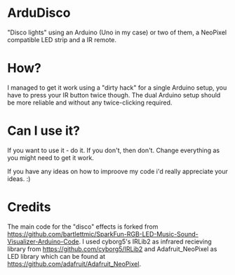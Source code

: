# ArduDisco
"Disco lights" using an Arduino (Uno in my case) or two of them, a NeoPixel compatible LED strip and a IR remote.

# How?
I managed to get it work using a "dirty hack" for a single Arduino setup, you have to press your IR button twice though.
The dual Arduino setup should be more reliable and without any twice-clicking required.

# Can I use it?
If you want to use it - do it. If you don't, then don't.
Change everything as you might need to get it work.


If you have any ideas on how to improove my code i'd really appreciate your ideas. :)


# Credits
The main code for the "disco" effects is forked from https://github.com/bartlettmic/SparkFun-RGB-LED-Music-Sound-Visualizer-Arduino-Code.
I used cyborg5's IRLib2 as infrared recieving library from https://github.com/cyborg5/IRLib2 and Adafruit_NeoPixel as LED library which can be found at https://github.com/adafruit/Adafruit_NeoPixel.